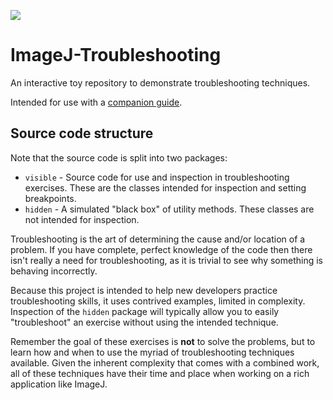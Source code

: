 [![](https://github.com/imagej/imagej-troubleshooting/actions/workflows/build-main.yml/badge.svg)](https://github.com/imagej/imagej-troubleshooting/actions/workflows/build-main.yml)

# ImageJ-Troubleshooting
An interactive toy repository to demonstrate troubleshooting techniques.

Intended for use with a [companion guide](http://imagej.net/Debugging_Exercises).

## Source code structure

Note that the source code is split into two packages:

* `visible` - Source code for use and inspection in troubleshooting exercises. These are the classes intended for inspection and setting breakpoints.
* `hidden` - A simulated "black box" of utility methods. These classes are not intended for inspection.

Troubleshooting is the art of determining the cause and/or location of a problem. If you have complete, perfect knowledge of the code then there isn't really a need for troubleshooting, as it is trivial to see why something is behaving incorrectly.

Because this project is intended to help new developers practice troubleshooting skills, it uses contrived examples, limited in complexity. Inspection of the `hidden` package will typically allow you to easily "troubleshoot" an exercise without using the intended technique.

Remember the goal of these exercises is **not** to solve the problems, but to learn how and when to use the myriad of troubleshooting techniques available. Given the inherent complexity that comes with a combined work, all of these techniques have their time and place when working on a rich application like ImageJ.
